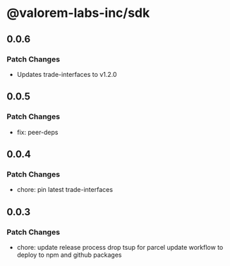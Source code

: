 # @valorem-labs-inc/sdk

## 0.0.6

### Patch Changes

- Updates trade-interfaces to v1.2.0

## 0.0.5

### Patch Changes

- fix: peer-deps

## 0.0.4

### Patch Changes

- chore: pin latest trade-interfaces

## 0.0.3

### Patch Changes

- chore: update release process
  drop tsup for parcel
  update workflow to deploy to npm and github packages
